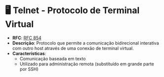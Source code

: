 # 🖥️ Telnet - Protocolo de Terminal Virtual

- **RFC**: [RFC 854](https://datatracker.ietf.org/doc/html/rfc854)
- **Descrição**: Protocolo que permite a comunicação bidirecional interativa com outro host através de uma conexão de terminal virtual.
- **Características**:
  - Comunicação baseada em texto
  - Utilizado para administração remota (substituído em grande parte por SSH)
